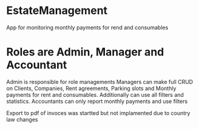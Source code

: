 # EstateManagement
App for monitoring monthly payments for rend and consumables

# Roles are Admin, Manager and Accountant
Admin is responsible for role managements
Managers can make full CRUD on Clients, Companies, Rent agreements, Parking slots and Monthly payments for rent and consumables. Additionally can use all filters and statistics.
Accountants can only report monthly payments and use filters

Export to pdf of invoces was startted but not implamented due to country law changes

